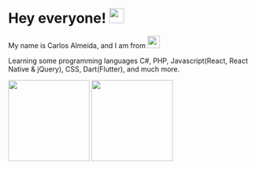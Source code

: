 # Hey everyone! <img src="https://raw.githubusercontent.com/MartinHeinz/MartinHeinz/master/wave.gif" width="30px">
My name is Carlos Almeida, and I am from <img src="https://img.icons8.com/color/48/000000/portugal.png" width="25"/>

Learning some programming languages  C#, PHP, Javascript(React, React Native & jQuery), CSS, Dart(Flutter), and much more. 

<div >
  <img height="165em"  src="https://github-readme-stats.vercel.app/api?username=carlosalmeida04&show_icons=true&count_private=true&hide_border=true&title_color=D0C5EF&icon_color=9796f0&text_color=fbc7d4&bg_color=0d1117"/>
  <img height="165em" with="100%" src="https://github-readme-stats.vercel.app/api/top-langs/?username=carlosalmeida04&layout=compact&hide_border=true&hide=scss,hack,less&title_color=D0C5EF&text_color=fbc7d4&bg_color=0d1117"/>
</div>
